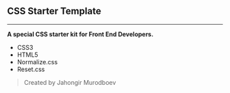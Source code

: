 ## CSS Starter Template

---

**A special CSS starter kit for Front End Developers.**

- CSS3
- HTML5
- Normalize.css
- Reset.css

> Created by Jahongir Murodboev
